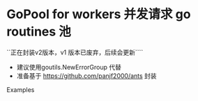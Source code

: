 # GoPool for workers 并发请求 go routines 池

``正在封装v2版本，v1 版本已废弃，后续会更新````

- 建议使用goutils.NewErrorGroup  代替
- 准备基于 https://github.com/panjf2000/ants 封装

Examples
```

```
